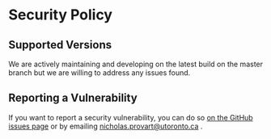 # Security Policy

## Supported Versions

We are actively maintaining and developing on the latest build on the master branch but we are willing to address any issues found.

## Reporting a Vulnerability

If you want to report a security vulnerability, you can do so [on the GitHub issues page](https://github.com/BioAnalyticResource/eFP-Seq_Browser/issues/new/choose) or by emailing nicholas.provart@utoronto.ca .
